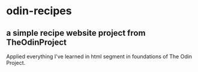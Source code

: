 # odin-recipes

## a simple recipe website project from TheOdinProject
Applied everything I've learned in html segment in foundations of The Odin Project.
